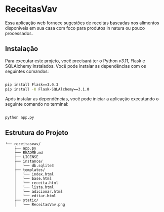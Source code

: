 # ReceitasVav

Essa aplicação web fornece sugestões de receitas baseadas nos alimentos disponíveis em sua casa com foco para produtos in natura ou pouco processados.


## Instalação

Para executar este projeto, você precisará ter o Python _v3.11_, Flask e SQLAlchemy instalados. Você pode instalar as dependências com os seguintes comandos:
```bash

pip install Flask==3.0.3
pip install -U Flask-SQLAlchemy==3.1.0
```

Após instalar as dependências, você pode iniciar a aplicação executando o seguinte comando no terminal:
```bash 

python app.py
```


## Estrutura do Projeto
```
└── receitasvav/
    ├── app.py
    ├── README.md
    ├── LICENSE
    ├── instance/
    │   └── db.sqlite3
    ├── templates/
    │   └── index.html
    │   └── base.html
    │   └── receita.html
    │   └── lista.html
    │   └── adicionar.html
    │   └── editar.html
    ├── static/
    │   └── ReceitasVav.png
```
